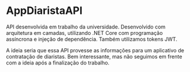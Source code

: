 # AppDiaristaAPI

API desenvolvida em trabalho da universidade. Desenvolvido com arquitetura em camadas, utilizando .NET Core com programação assíncrona e injeção de dependência. Também utilizamos tokens JWT.

A ideia seria que essa API provesse as informações para um aplicativo de contratação de diaristas. Bem interessante, mas não seguimos em frente com a ideia após a finalização do trabalho.
